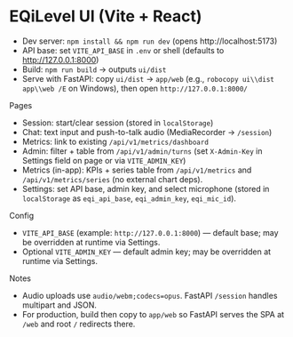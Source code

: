 # EQiLevel UI (Vite + React)

- Dev server: `npm install && npm run dev` (opens http://localhost:5173)
- API base: set `VITE_API_BASE` in `.env` or shell (defaults to http://127.0.0.1:8000)
- Build: `npm run build` → outputs `ui/dist`
- Serve with FastAPI: copy `ui/dist` → `app/web` (e.g., `robocopy ui\\dist app\\web /E` on Windows), then open `http://127.0.0.1:8000/`

Pages
- Session: start/clear session (stored in `localStorage`)
- Chat: text input and push-to-talk audio (MediaRecorder → `/session`)
- Metrics: link to existing `/api/v1/metrics/dashboard`
- Admin: filter + table from `/api/v1/admin/turns` (set `X-Admin-Key` in Settings field on page or via `VITE_ADMIN_KEY`)
- Metrics (in-app): KPIs + series table from `/api/v1/metrics` and `/api/v1/metrics/series` (no external chart deps).
- Settings: set API base, admin key, and select microphone (stored in `localStorage` as `eqi_api_base`, `eqi_admin_key`, `eqi_mic_id`).

Config
- `VITE_API_BASE` (example: `http://127.0.0.1:8000`) — default base; may be overridden at runtime via Settings.
- Optional `VITE_ADMIN_KEY` — default admin key; may be overridden at runtime via Settings.

Notes
- Audio uploads use `audio/webm;codecs=opus`. FastAPI `/session` handles multipart and JSON.
- For production, build then copy to `app/web` so FastAPI serves the SPA at `/web` and root `/` redirects there.
